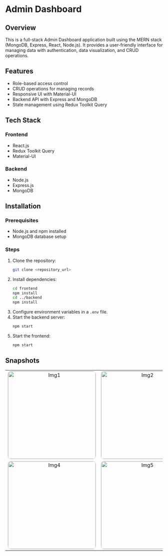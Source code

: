 # Admin Dashboard

## Overview
This is a full-stack Admin Dashboard application built using the MERN stack (MongoDB, Express, React, Node.js). It provides a user-friendly interface for managing data with authentication, data visualization, and CRUD operations.

## Features
- Role-based access control
- CRUD operations for managing records
- Responsive UI with Material-UI
- Backend API with Express and MongoDB
- State management using Redux Toolkit Query

## Tech Stack
### Frontend
- React.js
- Redux Toolkit Query
- Material-UI

### Backend
- Node.js
- Express.js
- MongoDB

## Installation
### Prerequisites
- Node.js and npm installed
- MongoDB database setup

### Steps
1. Clone the repository:
   ```sh
   git clone <repository_url>
   ```
2. Install dependencies:
   ```sh
   cd frontend
   npm install
   cd ../backend
   npm install
   ```
3. Configure environment variables in a `.env` file.
4. Start the backend server:
   ```sh
   npm start
   ```
5. Start the frontend:
   ```sh
   npm start
   ```

## Snapshots  
<div align="center">

<table>
  <tr>
    <td align="center">
      <img src="" alt="Img1" width="280" style="border:1px solid #ccc; border-radius:10px;"/>
      <br/>
    </td>
    <td align="center">
      <img src="" alt="Img2" width="280" style="border:1px solid #ccc; border-radius:10px;"/>
      <br/>
    </td>
    <td align="center">
      <img src="" alt="Img3" width="280" style="border:1px solid #ccc; border-radius:10px;"/>
      <br/>
    </td>
  </tr>
  <tr>
    <td align="center">
      <img src="" alt="Img4" width="280" style="border:1px solid #ccc; border-radius:10px;"/>
      <br/>
    </td>
    <td align="center">
      <img src="" alt="Img5" width="280" style="border:1px solid #ccc; border-radius:10px;"/>
      <br/>
    </td>
    <td></td> <!-- Empty cell for spacing -->
  </tr>
</table>

</div>

